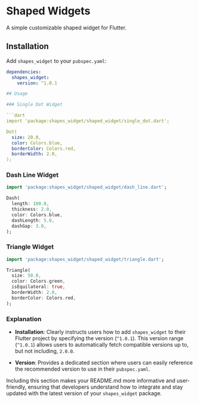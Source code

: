 # Shaped Widgets

A simple customizable shaped widget for Flutter.

## Installation

Add `shapes_widget` to your `pubspec.yaml`:

````yaml
dependencies:
  shapes_widget:
    version: ^1.0.1

## Usage

### Single Dot Widget

```dart
import 'package:shapes_widget/shaped_widget/single_dot.dart';

Dot(
  size: 20.0,
  color: Colors.blue,
  borderColor: Colors.red,
  borderWidth: 2.0,
);

````

### Dash Line Widget

```dart
import 'package:shapes_widget/shaped_widget/dash_line.dart';

Dash(
  length: 100.0,
  thickness: 2.0,
  color: Colors.blue,
  dashLength: 5.0,
  dashGap: 3.0,
);

```

### Triangle Widget

```dart
import 'package:shapes_widget/shaped_widget/triangle.dart';

Triangle(
  size: 50.0,
  color: Colors.green,
  isEquilateral: true,
  borderWidth: 2.0,
  borderColor: Colors.red,
);

```

### Explanation

- **Installation**: Clearly instructs users how to add `shapes_widget` to their Flutter project by specifying the version (`^1.0.1`). This version range (`^1.0.1`) allows users to automatically fetch compatible versions up to, but not including, `2.0.0`.

- **Version**: Provides a dedicated section where users can easily reference the recommended version to use in their `pubspec.yaml`.

Including this section makes your README.md more informative and user-friendly, ensuring that developers understand how to integrate and stay updated with the latest version of your `shapes_widget` package.
